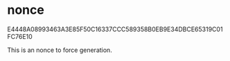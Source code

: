 # nonce

E4448A08993463A3E85F50C16337CCC589358B0EB9E34DBCE65319C01FC76E10

This is an nonce to force generation.
